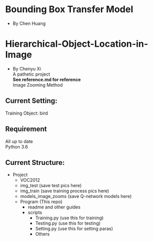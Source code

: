 # Bounding Box Transfer Model
- By Chen Huang

# Hierarchical-Object-Location-in-Image
- By Chenyu Xi<br/>
A pathetic project<br/>
**See reference.md for reference**<br/>
Image Zooming Method<br/>
## Current Setting:
Training Object: bird
## Requirement
All up to date</br>
Python 3.6
## Current Structure:
- Project
  - VOC2012
  - img_test (save test pics here)
  - img_train (save training process pics here)
  - models_image_zooms (save Q-network models here)
  - Program (This repo)
    - readme and other guides
    - scripts
      - Training.py (use this for training)
      - Testing.py (use this for testing)
      - Setting.py (use this for setting paras)
      - Others
